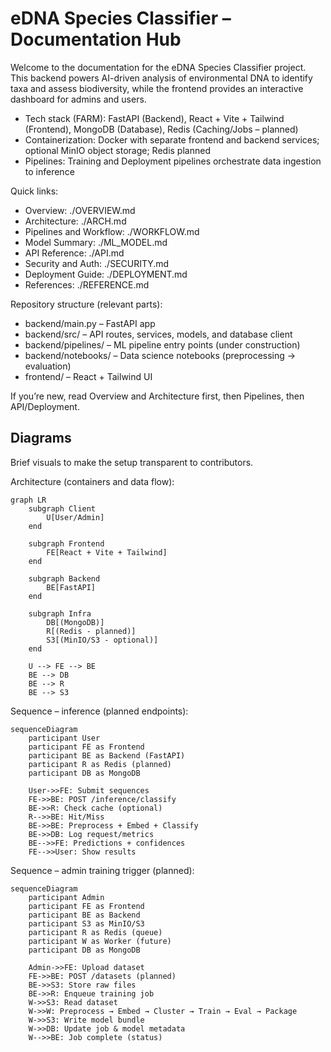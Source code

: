 # eDNA Species Classifier – Documentation Hub

Welcome to the documentation for the eDNA Species Classifier project. This backend powers AI-driven analysis of environmental DNA to identify taxa and assess biodiversity, while the frontend provides an interactive dashboard for admins and users.

- Tech stack (FARM): FastAPI (Backend), React + Vite + Tailwind (Frontend), MongoDB (Database), Redis (Caching/Jobs – planned)
- Containerization: Docker with separate frontend and backend services; optional MinIO object storage; Redis planned
- Pipelines: Training and Deployment pipelines orchestrate data ingestion to inference

Quick links:
- Overview: ./OVERVIEW.md
- Architecture: ./ARCH.md
- Pipelines and Workflow: ./WORKFLOW.md
- Model Summary: ./ML_MODEL.md
- API Reference: ./API.md
- Security and Auth: ./SECURITY.md
- Deployment Guide: ./DEPLOYMENT.md
- References: ./REFERENCE.md

Repository structure (relevant parts):
- backend/main.py – FastAPI app
- backend/src/ – API routes, services, models, and database client
- backend/pipelines/ – ML pipeline entry points (under construction)
- backend/notebooks/ – Data science notebooks (preprocessing → evaluation)
- frontend/ – React + Tailwind UI

If you’re new, read Overview and Architecture first, then Pipelines, then API/Deployment.

## Diagrams

Brief visuals to make the setup transparent to contributors.

Architecture (containers and data flow):

```mermaid
graph LR
	subgraph Client
		U[User/Admin]
	end

	subgraph Frontend
		FE[React + Vite + Tailwind]
	end

	subgraph Backend
		BE[FastAPI]
	end

	subgraph Infra
		DB[(MongoDB)]
		R[(Redis - planned)]
		S3[(MinIO/S3 - optional)]
	end

	U --> FE --> BE
	BE --> DB
	BE --> R
	BE --> S3
```

Sequence – inference (planned endpoints):

```mermaid
sequenceDiagram
	participant User
	participant FE as Frontend
	participant BE as Backend (FastAPI)
	participant R as Redis (planned)
	participant DB as MongoDB

	User->>FE: Submit sequences
	FE->>BE: POST /inference/classify
	BE->>R: Check cache (optional)
	R-->>BE: Hit/Miss
	BE->>BE: Preprocess + Embed + Classify
	BE->>DB: Log request/metrics
	BE-->>FE: Predictions + confidences
	FE-->>User: Show results
```

Sequence – admin training trigger (planned):

```mermaid
sequenceDiagram
	participant Admin
	participant FE as Frontend
	participant BE as Backend
	participant S3 as MinIO/S3
	participant R as Redis (queue)
	participant W as Worker (future)
	participant DB as MongoDB

	Admin->>FE: Upload dataset
	FE->>BE: POST /datasets (planned)
	BE->>S3: Store raw files
	BE->>R: Enqueue training job
	W->>S3: Read dataset
	W->>W: Preprocess → Embed → Cluster → Train → Eval → Package
	W->>S3: Write model bundle
	W->>DB: Update job & model metadata
	W-->>BE: Job complete (status)
```